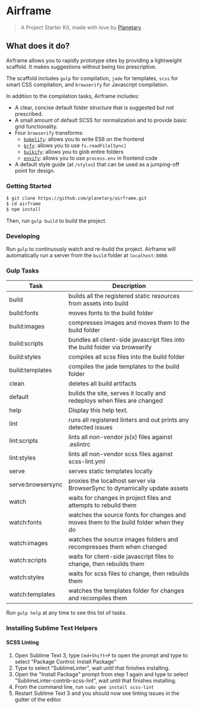 # Airframe

> A Project Starter Kit, made with love by [Planetary](http://planetary.io)

## What does it do?

Airframe allows you to rapidly prototype sites by providing a lightweight scaffold. It makes
suggestions without being too prescriptive.

The scaffold includes `gulp` for compilation, `jade` for templates, `scss` for smart CSS
compilation, and `browserify` for Javascript compilation.

In addition to the compilation tasks, Airframe includes:
* A clear, concise default folder structure that is suggested but not prescribed.
* A small amount of default SCSS for normalization and to provide basic grid functionality.
* Four `browserify` transforms:
  * [`babelify`](https://github.com/babel/babelify): allows you to write ES6 on the frontend
  * [`brfs`](https://github.com/substack/brfs): allows you to use `fs.readFile[Sync]`
  * [`bulkify`](https://github.com/substack/bulkify): allows you to glob entire folders
  * [`envify`](https://github.com/hughsk/envify): allows you to use `process.env` in frontend code
* A default style guide (at `/styles`) that can be used as a jumping-off point for design.

### Getting Started

```bash
$ git clone https://github.com/planetary/airframe.git
$ cd airframe
$ npm install
```

Then, run `gulp build` to build the project.

### Developing
Run `gulp` to continuously watch and re-build the project. Airframe will automatically run a server
from the `build` folder at `localhost:8080`.

### Gulp Tasks
| Task              |  Description                                                                           |
| ----------------- |  ------------------------------------------------------------------------------------- |
| build             |  builds all the registered static resources from assets into build                     |
| build:fonts       |  moves fonts to the build folder                                                       |
| build:images      |  compresses images and moves them to the build folder                                  |
| build:scripts     |  bundles all client-side javascript files into the build folder via browserify         |
| build:styles      |  compiles all scss files into the build folder                                         |
| build:templates   |  compiles the jade templates to the build folder                                       |
| clean             |  deletes all build artifacts                                                           |
| default           |  builds the site, serves it locally and redeploys when files are changed               |
| help              |  Display this help text.                                                               |
| lint              |  runs all registered linters and out prints any detected issues                        |
| lint:scripts      |  lints all non-vendor js(x) files against .eslintrc                                    |
| lint:styles       |  lints all non-vendor scss files against scss-lint.yml                                 |
| serve             |  serves static templates locally                                                       |
| serve:browsersync |  proxies the localhost server via BrowserSync to dynamically update assets             |
| watch             |  waits for changes in project files and attempts to rebuild them                       |
| watch:fonts       |  watches the source fonts for changes and moves them to the build folder when they do  |
| watch:images      |  watches the source images folders and recompresses them when changed                  |
| watch:scripts     |  waits for client-side javascript files to change, then rebuilds them                  |
| watch:styles      |  waits for scss files to change, then rebuilds them                                    |
| watch:templates   |  watches the templates folder for changes and recompiles them                          |

Run `gulp help` at any time to see this list of tasks.

### Installing Sublime Text Helpers

#### SCSS Linting

1. Open Sublime Text 3, type `Cmd+Shift+P` to open the prompt and type to select "Package Control:
   Install Package"
2. Type to select "SublimeLinter", wait until that finishes installing.
3. Open the "Install Package" prompt from step 1 again and type to select
   "SublimeLinter-contrib-scss-lint", wait until that finishes installing.
4. From the command line, run `sudo gem install scss-lint`
4. Restart Sublime Text 3 and you should now see linting issues in the gutter of the editor.
